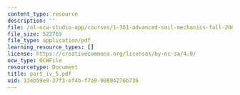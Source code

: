 ```yaml
---
content_type: resource
description: ''
file: /ol-ocw-studio-app/courses/1-361-advanced-soil-mechanics-fall-2004/13eb59e937f3ef4bf7a990894276b736_part_iv_5.pdf
file_size: 522769
file_type: application/pdf
learning_resource_types: []
license: https://creativecommons.org/licenses/by-nc-sa/4.0/
ocw_type: OCWFile
resourcetype: Document
title: part_iv_5.pdf
uid: 13eb59e9-37f3-ef4b-f7a9-90894276b736
---
```

